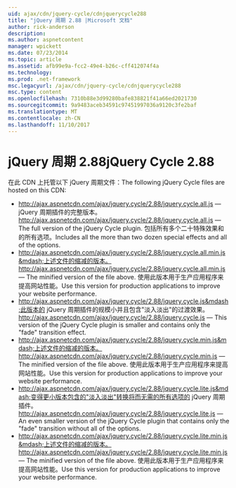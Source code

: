 ```yaml
---
uid: ajax/cdn/jquery-cycle/cdnjquerycycle288
title: "jQuery 周期 2.88 |Microsoft 文档"
author: rick-anderson
description: 
ms.author: aspnetcontent
manager: wpickett
ms.date: 07/23/2014
ms.topic: article
ms.assetid: afb99e9a-fcc2-49e4-b26c-cff412074f4a
ms.technology: 
ms.prod: .net-framework
msc.legacyurl: /ajax/cdn/jquery-cycle/cdnjquerycycle288
msc.type: content
ms.openlocfilehash: 7310b88e3d99280bafe838821f41a66ed2021730
ms.sourcegitcommit: 9a9483aceb34591c97451997036a9120c3fe2baf
ms.translationtype: MT
ms.contentlocale: zh-CN
ms.lasthandoff: 11/10/2017
---
```

<a name="jquery-cycle-288"></a><span data-ttu-id="c927e-102">jQuery 周期 2.88</span><span class="sxs-lookup"><span data-stu-id="c927e-102">jQuery Cycle 2.88</span></span>
====================
<span data-ttu-id="c927e-103">在此 CDN 上托管以下 jQuery 周期文件：</span><span class="sxs-lookup"><span data-stu-id="c927e-103">The following jQuery Cycle files are hosted on this CDN:</span></span>

- <span data-ttu-id="c927e-104">http://ajax.aspnetcdn.com/ajax/jquery.cycle/2.88/jquery.cycle.all.js &mdash; jQuery 周期插件的完整版本。</span><span class="sxs-lookup"><span data-stu-id="c927e-104">http://ajax.aspnetcdn.com/ajax/jquery.cycle/2.88/jquery.cycle.all.js &mdash; The full version of the jQuery Cycle plugin.</span></span> <span data-ttu-id="c927e-105">包括所有多个二十特殊效果和的所有选项。</span><span class="sxs-lookup"><span data-stu-id="c927e-105">Includes all the more than two dozen special effects and all of the options.</span></span>
- <span data-ttu-id="c927e-106">http://ajax.aspnetcdn.com/ajax/jquery.cycle/2.88/jquery.cycle.all.min.js&mdash;上述文件的缩减的版本。</span><span class="sxs-lookup"><span data-stu-id="c927e-106">http://ajax.aspnetcdn.com/ajax/jquery.cycle/2.88/jquery.cycle.all.min.js &mdash; The minified version of the file above.</span></span> <span data-ttu-id="c927e-107">使用此版本用于生产应用程序来提高网站性能。</span><span class="sxs-lookup"><span data-stu-id="c927e-107">Use this version for production applications to improve your website performance.</span></span>
- <span data-ttu-id="c927e-108">http://ajax.aspnetcdn.com/ajax/jquery.cycle/2.88/jquery.cycle.js&mdash;此版本的 jQuery 周期插件的规模小并且包含"淡入淡出"的过渡效果。</span><span class="sxs-lookup"><span data-stu-id="c927e-108">http://ajax.aspnetcdn.com/ajax/jquery.cycle/2.88/jquery.cycle.js &mdash; This version of the jQuery Cycle plugin is smaller and contains only the "fade" transition effect.</span></span>
- <span data-ttu-id="c927e-109">http://ajax.aspnetcdn.com/ajax/jquery.cycle/2.88/jquery.cycle.min.js&mdash;上述文件的缩减的版本。</span><span class="sxs-lookup"><span data-stu-id="c927e-109">http://ajax.aspnetcdn.com/ajax/jquery.cycle/2.88/jquery.cycle.min.js &mdash; The minified version of the file above.</span></span> <span data-ttu-id="c927e-110">使用此版本用于生产应用程序来提高网站性能。</span><span class="sxs-lookup"><span data-stu-id="c927e-110">Use this version for production applications to improve your website performance.</span></span>
- <span data-ttu-id="c927e-111">http://ajax.aspnetcdn.com/ajax/jquery.cycle/2.88/jquery.cycle.lite.js&mdash;变得更小版本包含的"淡入淡出"转换将而无需的所有选项的 jQuery 周期插件。</span><span class="sxs-lookup"><span data-stu-id="c927e-111">http://ajax.aspnetcdn.com/ajax/jquery.cycle/2.88/jquery.cycle.lite.js &mdash; An even smaller version of the jQuery Cycle plugin that contains only the "fade" transition without all of the options.</span></span>
- <span data-ttu-id="c927e-112">http://ajax.aspnetcdn.com/ajax/jquery.cycle/2.88/jquery.cycle.lite.min.js&mdash;上述文件的缩减的版本。</span><span class="sxs-lookup"><span data-stu-id="c927e-112">http://ajax.aspnetcdn.com/ajax/jquery.cycle/2.88/jquery.cycle.lite.min.js &mdash; The minified version of the file above.</span></span> <span data-ttu-id="c927e-113">使用此版本用于生产应用程序来提高网站性能。</span><span class="sxs-lookup"><span data-stu-id="c927e-113">Use this version for production applications to improve your website performance.</span></span>
